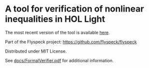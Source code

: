 A tool for verification of nonlinear inequalities in HOL Light
============

The most recent version of the tool is available 
[here](https://github.com/monadius/formal_ineqs).

Part of the Flyspeck project:
https://github.com/flyspeck/flyspeck

Distributed under MIT License.

See [docs/FormalVerifier.pdf](docs/FormalVerifier.pdf) for additional information.
